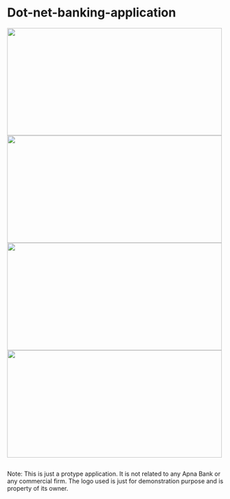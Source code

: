 # Dot-net-banking-application
<img src="Screenshot (270).png" height=250 width=500 />
<img src="Screenshot (271).png" height=250 width=500 />
<img src="Screenshot (272).png" height=250 width=500 />
<img src="Screenshot (273).png" height=250 width=500 />

##

Note: This is just a protype application. It is not related to any Apna Bank or any commercial firm. The logo used is just for demonstration purpose and is property of its owner.
